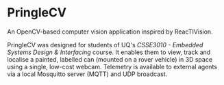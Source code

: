 PringleCV
==========

An OpenCV-based computer vision application inspired by ReacTIVision.

PringleCV was designed for students of UQ's *CSSE3010 - Embedded Systems Design & Interfacing* course. It enables them to view, track and localise a painted, labelled can (mounted on a rover vehicle) in 3D space using a single, low-cost webcam. Telemetry is available to external agents via a local Mosquitto server (MQTT) and UDP broadcast.
